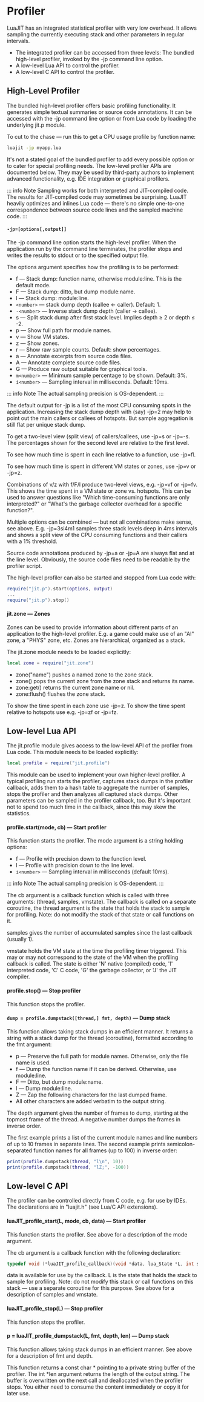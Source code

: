 # Profiler

LuaJIT has an integrated statistical profiler with very low overhead. It allows sampling the currently executing stack and other parameters in regular intervals.

- The integrated profiler can be accessed from three levels:
The bundled high-level profiler, invoked by the -jp command line option.
- A low-level Lua API to control the profiler.
- A low-level C API to control the profiler.

## High-Level Profiler

The bundled high-level profiler offers basic profiling functionality. It generates simple textual summaries or source code annotations. It can be accessed with the -jp command line option or from Lua code by loading the underlying jit.p module.

To cut to the chase — run this to get a CPU usage profile by function name:

```sh
luajit -jp myapp.lua
```

It's not a stated goal of the bundled profiler to add every possible option or to cater for special profiling needs. The low-level profiler APIs are documented below. They may be used by third-party authors to implement advanced functionality, e.g. IDE integration or graphical profilers.

::: info Note
Sampling works for both interpreted and JIT-compiled code. The results for JIT-compiled code may sometimes be surprising. LuaJIT heavily optimizes and inlines Lua code — there's no simple one-to-one correspondence between source code lines and the sampled machine code.
:::

#### `-jp=[options[,output]]`

The -jp command line option starts the high-level profiler. When the application run by the command line terminates, the profiler stops and writes the results to stdout or to the specified output file.

The options argument specifies how the profiling is to be performed:

- f — Stack dump: function name, otherwise module:line. This is the default mode.
- F — Stack dump: ditto, but dump module:name.
- l — Stack dump: module:line.
- `<number>` — stack dump depth (callee ← caller). Default: 1.
- `-<number>` — Inverse stack dump depth (caller → callee).
- s — Split stack dump after first stack level. Implies depth ≥ 2 or depth ≤ -2.
- p — Show full path for module names.
- v — Show VM states.
- z — Show zones.
- r — Show raw sample counts. Default: show percentages.
- a — Annotate excerpts from source code files.
- A — Annotate complete source code files.
- G — Produce raw output suitable for graphical tools.
- `m<number>` — Minimum sample percentage to be shown. Default: 3%.
- `i<number>` — Sampling interval in milliseconds. Default: 10ms.

::: info Note
The actual sampling precision is OS-dependent.
:::

The default output for -jp is a list of the most CPU consuming spots in the application. Increasing the stack dump depth with (say) -jp=2 may help to point out the main callers or callees of hotspots. But sample aggregation is still flat per unique stack dump.

To get a two-level view (split view) of callers/callees, use -jp=s or -jp=-s. The percentages shown for the second level are relative to the first level.

To see how much time is spent in each line relative to a function, use -jp=fl.

To see how much time is spent in different VM states or zones, use -jp=v or -jp=z.

Combinations of v/z with f/F/l produce two-level views, e.g. -jp=vf or -jp=fv. This shows the time spent in a VM state or zone vs. hotspots. This can be used to answer questions like "Which time-consuming functions are only interpreted?" or "What's the garbage collector overhead for a specific function?".

Multiple options can be combined — but not all combinations make sense, see above. E.g. -jp=3si4m1 samples three stack levels deep in 4ms intervals and shows a split view of the CPU consuming functions and their callers with a 1% threshold.

Source code annotations produced by -jp=a or -jp=A are always flat and at the line level. Obviously, the source code files need to be readable by the profiler script.

The high-level profiler can also be started and stopped from Lua code with:

```lua
require("jit.p").start(options, output)
...
require("jit.p").stop()
```

#### jit.zone — Zones

Zones can be used to provide information about different parts of an application to the high-level profiler. E.g. a game could make use of an "AI" zone, a "PHYS" zone, etc. Zones are hierarchical, organized as a stack.

The jit.zone module needs to be loaded explicitly:

```lua
local zone = require("jit.zone")
```

- zone("name") pushes a named zone to the zone stack.
- zone() pops the current zone from the zone stack and returns its name.
- zone:get() returns the current zone name or nil.
- zone:flush() flushes the zone stack.

To show the time spent in each zone use -jp=z. To show the time spent relative to hotspots use e.g. -jp=zf or -jp=fz.

## Low-level Lua API

The jit.profile module gives access to the low-level API of the profiler from Lua code. This module needs to be loaded explicitly:

```lua
local profile = require("jit.profile")
```

This module can be used to implement your own higher-level profiler. A typical profiling run starts the profiler, captures stack dumps in the profiler callback, adds them to a hash table to aggregate the number of samples, stops the profiler and then analyzes all captured stack dumps. Other parameters can be sampled in the profiler callback, too. But it's important not to spend too much time in the callback, since this may skew the statistics.

#### profile.start(mode, cb) — Start profiler

This function starts the profiler. The mode argument is a string holding options:

- f — Profile with precision down to the function level.
- l — Profile with precision down to the line level.
- `i<number>` — Sampling interval in milliseconds (default 10ms).

::: info Note
The actual sampling precision is OS-dependent.
:::

The cb argument is a callback function which is called with three arguments: (thread, samples, vmstate). The callback is called on a separate coroutine, the thread argument is the state that holds the stack to sample for profiling. Note: do not modify the stack of that state or call functions on it.

samples gives the number of accumulated samples since the last callback (usually 1).

vmstate holds the VM state at the time the profiling timer triggered. This may or may not correspond to the state of the VM when the profiling callback is called. The state is either 'N' native (compiled) code, 'I' interpreted code, 'C' C code, 'G' the garbage collector, or 'J' the JIT compiler.

#### profile.stop() — Stop profiler

This function stops the profiler.

#### `dump = profile.dumpstack([thread,] fmt, depth)` — Dump stack

This function allows taking stack dumps in an efficient manner. It returns a string with a stack dump for the thread (coroutine), formatted according to the fmt argument:

- p — Preserve the full path for module names. Otherwise, only the file name is used.
- f — Dump the function name if it can be derived. Otherwise, use module:line.
- F — Ditto, but dump module:name.
- l — Dump module:line.
- Z — Zap the following characters for the last dumped frame.
- All other characters are added verbatim to the output string.

The depth argument gives the number of frames to dump, starting at the topmost frame of the thread. A negative number dumps the frames in inverse order.

The first example prints a list of the current module names and line numbers of up to 10 frames in separate lines. The second example prints semicolon-separated function names for all frames (up to 100) in inverse order:

```lua
print(profile.dumpstack(thread, "l\n", 10))
print(profile.dumpstack(thread, "lZ;", -100))
```

## Low-level C API

The profiler can be controlled directly from C code, e.g. for use by IDEs. The declarations are in "luajit.h" (see Lua/C API extensions).

#### luaJIT_profile_start(L, mode, cb, data) — Start profiler

This function starts the profiler. See above for a description of the mode argument.

The cb argument is a callback function with the following declaration:

```c
typedef void (*luaJIT_profile_callback)(void *data, lua_State *L, int samples, int vmstate);
```

data is available for use by the callback. L is the state that holds the stack to sample for profiling. Note: do not modify this stack or call functions on this stack — use a separate coroutine for this purpose. See above for a description of samples and vmstate.

#### luaJIT_profile_stop(L) — Stop profiler

This function stops the profiler.


#### p = luaJIT_profile_dumpstack(L, fmt, depth, len) — Dump stack

This function allows taking stack dumps in an efficient manner. See above for a description of fmt and depth.

This function returns a const char * pointing to a private string buffer of the profiler. The int *len argument returns the length of the output string. The buffer is overwritten on the next call and deallocated when the profiler stops. You either need to consume the content immediately or copy it for later use.